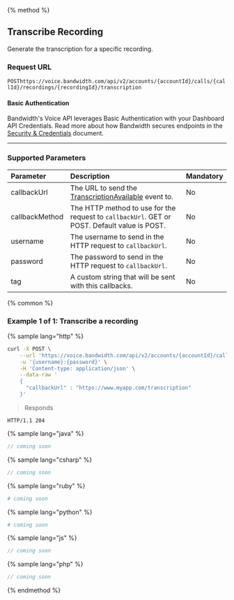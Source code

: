 {% method %}

## Transcribe Recording

Generate the transcription for a specific recording.

### Request URL

<code class="get">POST</code>`https://voice.bandwidth.com/api/v2/accounts/{accountId}/calls/{callId}/recordings/{recordingId}/transcription`

#### Basic Authentication

Bandwidth's Voice API leverages Basic Authentication with your Dashboard API Credentials. Read more about how Bandwidth secures endpoints in the [Security & Credentials](../../../guides/accountCredentials.md) document.

---

### Supported Parameters

| Parameter      | Description                                                                                            | Mandatory |
|:---------------|:-------------------------------------------------------------------------------------------------------|:----------|
| callbackUrl    | The URL to send the [TranscriptionAvailable](../../bxml/callbacks/transcriptionAvailable.md) event to. | No        |
| callbackMethod | The HTTP method to use for the request to `callbackUrl`. GET or POST. Default value is POST.           | No        |
| username       | The username to send in the HTTP request to `callbackUrl`.                                             | No        |
| password       | The password to send in the HTTP request to `callbackUrl`.                                             | No        |
| tag            | A custom string that will be sent with this callbacks.                                                 | No        |

{% common %}

### Example 1 of 1: Transcribe a recording

{% sample lang="http" %}

```bash
curl -X POST \
    --url 'https://voice.bandwidth.com/api/v2/accounts/{accountId}/calls/{callId}/recordings/{recordingId}/transcription' \
    -u '{username}:{password}' \
    -H 'Content-type: application/json' \
    --data-raw '
    {
      "callbackUrl" : "https://www.myapp.com/transcription"
    }'
```

> Responds

```http
HTTP/1.1 204
```

{% sample lang="java" %}

```java
// coming soon
```

{% sample lang="csharp" %}

```csharp
// coming soon
```

{% sample lang="ruby" %}

```ruby
# coming soon
```

{% sample lang="python" %}

```python
# coming soon
```

{% sample lang="js" %}

```js
// coming soon
```

{% sample lang="php" %}

```php
// coming soon
```

{% endmethod %}
